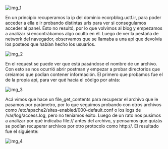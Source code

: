 ![img_1](https://github.com/emilianosecchi/CTFS-Writeups/assets/49136614/b789598d-9865-4c6a-83ab-62c45336f692)

En un principio recuperamos la ip del dominio ecorpblog.uctf.ir, para poder acceder a ella e ir probando distintas urls para ver si conseguíamos acceder al panel. Esto no resultó, por lo que volvimos al blog y empezamos a analizar si encontrábamos algo oculto en él. 
Luego de ver la pestaña de network del navegador, observamos que se llamaba a una api que devolvía los posteos que habían hecho los usuarios.

![img_2](https://github.com/emilianosecchi/CTFS-Writeups/assets/49136614/cc70cc3d-d972-42a8-8c55-e6b04d2d970a)

En el request se puede ver que está pasándose el nombre de un archivo. Con esto se nos ocurrió abrir postman y empezar a probar directorios que creíamos que podían contener información. El primero que probamos fue el de la propia api, para ver qué hacía el código por atrás:

![img_3](https://github.com/emilianosecchi/CTFS-Writeups/assets/49136614/9d4d89cc-2bf4-47a9-a050-4e5c328f0577)

Acá vimos que hace un file_get_contents para recuperar el archivo que le pasamos por parámetro, por lo que seguimos probando con otros archivos como /etc/apache2/sites-enabled/000-default.conf o los logs de /var/log/access.log, pero no teníamos éxito. 
Luego de un rato nos pusimos a analizar por qué indicaba file:// antes del archivo, y pensamos que quizás se podían recuperar archivos por otro protocolo como http://. El resultado fue el siguiente:

![img_4](https://github.com/emilianosecchi/CTFS-Writeups/assets/49136614/d605f6b5-a574-4e19-b787-6e52ff09619a)

